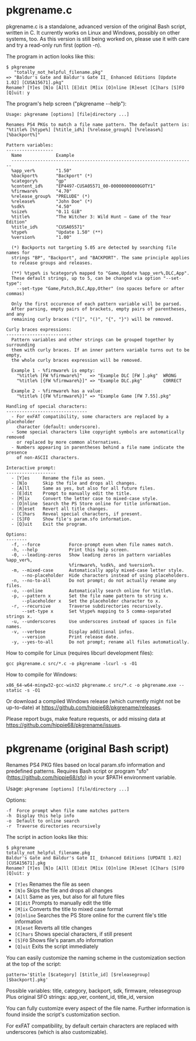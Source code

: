 # pkgrename.c

pkgrename.c is a standalone, advanced version of the original Bash script, written in C. It currently works on Linux and Windows, possibly on other systems, too.
As this version is still being worked on, please use it with care and try a read-only run first (option -n).

The program in action looks like this:

    $ pkgrename
       "totally_not_helpful_filename.pkg"
    => "Baldur's Gate and Baldur's Gate II_ Enhanced Editions [Update 1.02] [CUSA15671].pkg"
    Rename? [Y]es [N]o [A]ll [E]dit [M]ix [O]nline [R]eset [C]hars [S]FO [Q]uit: y

The program's help screen ("pkgrename --help"):

    Usage: pkgrename [options] [file|directory ...]
    
    Renames PS4 PKGs to match a file name pattern. The default pattern is:
    "%title% [%type%] [%title_id%] [%release_group%] [%release%] [%backport%]"
    
    Pattern variables:
    ------------------
      Name             Example
      ----------------------------------------------------------------------
      %app_ver%        "1.50"
      %backport%       "Backport" (*)
      %category%       "gp"
      %content_id%     "EP4497-CUSA05571_00-00000000000GOTY1"
      %firmware%       "4.70"
      %release_group%  "PRELUDE" (*)
      %release%        "John Doe" (*)
      %sdk%            "4.50"
      %size%           "0.11 GiB"
      %title%          "The Witcher 3: Wild Hunt – Game of the Year Edition"
      %title_id%       "CUSA05571"
      %type%           "Update 1.50" (**)
      %version%        "1.00"
    
      (*) Backports not targeting 5.05 are detected by searching file names for
      strings "BP", "Backport", and "BACKPORT". The same principle applies
      to release groups and releases.
    
      (**) %type% is %category% mapped to "Game,Update %app_ver%,DLC,App".
      These default strings, up to 5, can be changed via option "--set-type":
        --set-type "Game,Patch,DLC,App,Other" (no spaces before or after commas)
    
      Only the first occurence of each pattern variable will be parsed.
      After parsing, empty pairs of brackets, empty pairs of parentheses, and any
      remaining curly braces ("[]", "()", "{", "}") will be removed.
    
    Curly braces expressions:
    -------------------------
      Pattern variables and other strings can be grouped together by surrounding
      them with curly braces. If an inner pattern variable turns out to be empty,
      the whole curly braces expression will be removed.
    
      Example 1 - %firmware% is empty:
        "%title% [FW %firmware%]"   => "Example DLC [FW ].pkg"  WRONG
        "%title% [{FW %firmware%}]" => "Example DLC.pkg"        CORRECT
    
      Example 2 - %firmware% has a value:
        "%title% [{FW %firmware%}]" => "Example Game [FW 7.55].pkg"
    
    Handling of special characters:
    -------------------------------
      - For exFAT compatibility, some characters are replaced by a placeholder
        character (default: underscore).
      - Some special characters like copyright symbols are automatically removed
        or replaced by more common alternatives.
      - Numbers appearing in parentheses behind a file name indicate the presence
        of non-ASCII characters.
    
    Interactive prompt:
    -------------------
      - [Y]es     Rename the file as seen.
      - [N]o      Skip the file and drops all changes.
      - [A]ll     Same as yes, but also for all future files.
      - [E]dit    Prompt to manually edit the title.
      - [M]ix     Convert the letter case to mixed-case style.
      - [O]nline  Search the PS Store online for title information.
      - [R]eset   Revert all title changes.
      - [C]hars   Reveal special characters, if present.
      - [S]FO     Show file's param.sfo information.
      - [Q]uit    Exit the program.
    
    Options:
    --------
      -f, --force           Force-prompt even when file names match.
      -h, --help            Print this help screen.
      -0, --leading-zeros   Show leading zeros in pattern variables %app_ver%,
                            %firmware%, %sdk%, and %version%.
      -m, --mixed-case      Automatically apply mixed-case letter style.
          --no-placeholder  Hide characters instead of using placeholders.
      -n, --no-to-all       Do not prompt; do not actually rename any files.
      -o, --online          Automatically search online for %title%.
      -p, --pattern x       Set the file name pattern to string x.
          --placeholder x   Set the placeholder character to x.
      -r, --recursive       Traverse subdirectories recursively.
          --set-type x      Set %type% mapping to 5 comma-separated strings x.
      -u, --underscores     Use underscores instead of spaces in file names.
      -v, --verbose         Display additional infos.
          --version         Print release date.
      -y, --yes-to-all      Do not prompt; rename all files automatically.

How to compile for Linux (requires libcurl development files):

    gcc pkgrename.c src/*.c -o pkgrename -lcurl -s -O1

How to compile for Windows:

    x86_64-w64-mingw32-gcc-win32 pkgrename.c src/*.c -o pkgrename.exe --static -s -O1    

Or download a compiled Windows release (which currently might not be up-to-date) at https://github.com/hippie68/pkgrename/releases.

Please report bugs, make feature requests, or add missing data at https://github.com/hippie68/pkgrename/issues.

# pkgrename (original Bash script)
Renames PS4 PKG files based on local param.sfo information and predefined patterns.
Requires Bash script or program "sfo" (https://github.com/hippie68/sfo) in your $PATH environment variable.

Usage: `pkgrename [options] [file/directory ...]`

Options:

    -f  Force prompt when file name matches pattern
    -h  Display this help info
    -o  Default to online search
    -r  Traverse directories recursively

The script in action looks like this:

    $ pkgrename
    totally_not_helpful_filename.pkg
    Baldur's Gate and Baldur's Gate II_ Enhanced Editions [UPDATE 1.02] [CUSA15671].pkg
    Rename? [Y]es [N]o [A]ll [E]dit [M]ix [O]nline [R]eset [C]hars [S]FO [Q]uit: y

- `[Y]es` Renames the file as seen
- `[N]o` Skips the file and drops all changes
- `[A]ll` Same as yes, but also for all future files
- `[E]dit` Prompts to manually edit the title
- `[M]ix` Converts the title to mixed case format
- `[O]nline` Searches the PS Store online for the current file's title information
- `[R]eset` Reverts all title changes
- `[C]hars` Shows special characters, if still present
- `[S]FO` Shows file's param.sfo information
- `[Q]uit` Exits the script immediately

You can easily customize the naming scheme in the customization section at the top of the script:

    pattern='$title [$category] [$title_id] [$releasegroup] [$backport].pkg'

Possible variables: title, category, backport, sdk, firmware, releasegroup                              
Plus original SFO strings: app_ver, content_id, title_id, version  

You can fully customize every aspect of the file name.
Further information is found inside the script's customization section.

For exFAT compatibility, by default certain characters are replaced with underscores (which is also customizable).
